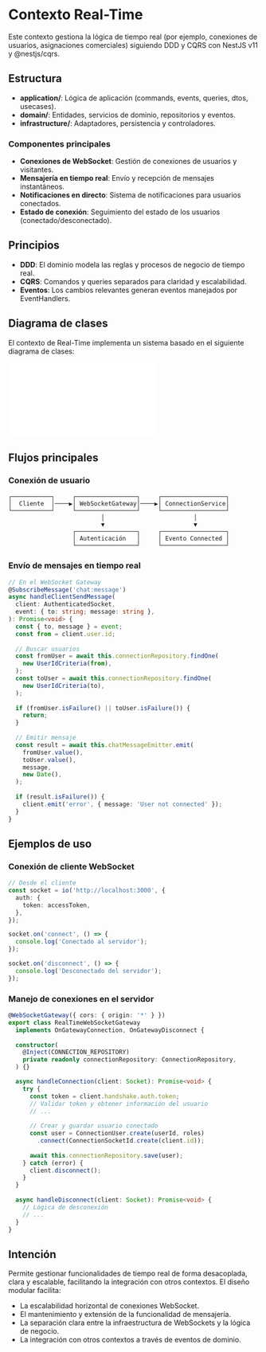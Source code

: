 # Contexto Real-Time

Este contexto gestiona la lógica de tiempo real (por ejemplo, conexiones de usuarios, asignaciones comerciales) siguiendo DDD y CQRS con NestJS v11 y @nestjs/cqrs.

## Estructura

- **application/**: Lógica de aplicación (commands, events, queries, dtos, usecases).
- **domain/**: Entidades, servicios de dominio, repositorios y eventos.
- **infrastructure/**: Adaptadores, persistencia y controladores.

### Componentes principales

- **Conexiones de WebSocket**: Gestión de conexiones de usuarios y visitantes.
- **Mensajería en tiempo real**: Envío y recepción de mensajes instantáneos.
- **Notificaciones en directo**: Sistema de notificaciones para usuarios conectados.
- **Estado de conexión**: Seguimiento del estado de los usuarios (conectado/desconectado).

## Principios

- **DDD**: El dominio modela las reglas y procesos de negocio de tiempo real.
- **CQRS**: Comandos y queries separados para claridad y escalabilidad.
- **Eventos**: Los cambios relevantes generan eventos manejados por EventHandlers.

## Diagrama de clases

El contexto de Real-Time implementa un sistema basado en el siguiente diagrama de clases:

![Diagrama de Clases de Real-Time](/realTimeContextClassDiagram.mmd)

## Flujos principales

### Conexión de usuario

```
┌───────────┐     ┌─────────────────┐     ┌──────────────────┐
│  Cliente  │────▶│ WebSocketGateway│────▶│ ConnectionService│
└───────────┘     └─────────────────┘     └──────────────────┘
                          │                         │
                          ▼                         ▼
                  ┌─────────────────┐     ┌──────────────────┐
                  │ Autenticación   │     │ Evento Connected │
                  └─────────────────┘     └──────────────────┘
```

### Envío de mensajes en tiempo real

```typescript
// En el WebSocket Gateway
@SubscribeMessage('chat:message')
async handleClientSendMessage(
  client: AuthenticatedSocket,
  event: { to: string; message: string },
): Promise<void> {
  const { to, message } = event;
  const from = client.user.id;
  
  // Buscar usuarios
  const fromUser = await this.connectionRepository.findOne(
    new UserIdCriteria(from),
  );
  const toUser = await this.connectionRepository.findOne(
    new UserIdCriteria(to),
  );
  
  if (fromUser.isFailure() || toUser.isFailure()) {
    return;
  }
  
  // Emitir mensaje
  const result = await this.chatMessageEmitter.emit(
    fromUser.value(),
    toUser.value(),
    message,
    new Date(),
  );
  
  if (result.isFailure()) {
    client.emit('error', { message: 'User not connected' });
  }
}
```

## Ejemplos de uso

### Conexión de cliente WebSocket

```typescript
// Desde el cliente
const socket = io('http://localhost:3000', {
  auth: {
    token: accessToken,
  },
});

socket.on('connect', () => {
  console.log('Conectado al servidor');
});

socket.on('disconnect', () => {
  console.log('Desconectado del servidor');
});
```

### Manejo de conexiones en el servidor

```typescript
@WebSocketGateway({ cors: { origin: '*' } })
export class RealTimeWebSocketGateway
  implements OnGatewayConnection, OnGatewayDisconnect {
  
  constructor(
    @Inject(CONNECTION_REPOSITORY)
    private readonly connectionRepository: ConnectionRepository,
  ) {}

  async handleConnection(client: Socket): Promise<void> {
    try {
      const token = client.handshake.auth.token;
      // Validar token y obtener información del usuario
      // ...
      
      // Crear y guardar usuario conectado
      const user = ConnectionUser.create(userId, roles)
        .connect(ConnectionSocketId.create(client.id));
        
      await this.connectionRepository.save(user);
    } catch (error) {
      client.disconnect();
    }
  }
  
  async handleDisconnect(client: Socket): Promise<void> {
    // Lógica de desconexión
    // ...
  }
}
```

## Intención

Permite gestionar funcionalidades de tiempo real de forma desacoplada, clara y escalable, facilitando la integración con otros contextos. El diseño modular facilita:

- La escalabilidad horizontal de conexiones WebSocket.
- El mantenimiento y extensión de la funcionalidad de mensajería.
- La separación clara entre la infraestructura de WebSockets y la lógica de negocio.
- La integración con otros contextos a través de eventos de dominio.
